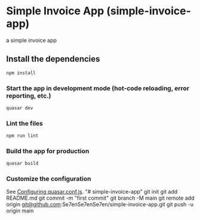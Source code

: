 # Simple Invoice App (simple-invoice-app)

a simple invoice app

## Install the dependencies
```bash
npm install
```

### Start the app in development mode (hot-code reloading, error reporting, etc.)
```bash
quasar dev
```

### Lint the files
```bash
npm run lint
```

### Build the app for production
```bash
quasar build
```

### Customize the configuration
See [Configuring quasar.conf.js](https://v2.quasar.dev/quasar-cli/quasar-conf-js).
"# simple-invoice-app"  git init git add README.md git commit -m "first commit" git branch -M main git remote add origin git@github.com:Se7enSe7enSe7en/simple-invoice-app.git git push -u origin main
